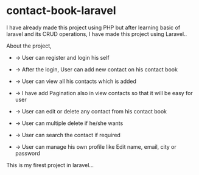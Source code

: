 # contact-book-laravel

I have already made this project using PHP but after learning basic of laravel and its CRUD operations, I have made this project using Laravel..

About the project,
- -> User can register and login his self
- -> After the login, User can add new contact on his contact book
- -> User can view all his contacts which is added
- -> I have add Pagination also in view contacts so that it will be easy for user
- -> User can edit or delete any contact from his contact book
- -> User can multiple delete if he/she wants
- -> User can search the contact if required

- -> User can manage his own profile like Edit name, email, city or password

This is my firest project in laravel...
